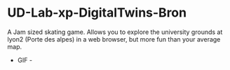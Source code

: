 # UD-Lab-xp-DigitalTwins-Bron

A Jam sized skating game.
Allows you to explore the university grounds at lyon2 (Porte des alpes) in a web browser, but more fun than your average map.

 - GIF -
